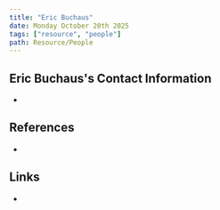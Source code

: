 ```yaml
---
title: "Eric Buchaus"
date: Monday October 20th 2025
tags: ["resource", "people"]
path: Resource/People
---
```



## Eric Buchaus's Contact Information
- 

## References
- 

## Links
-

